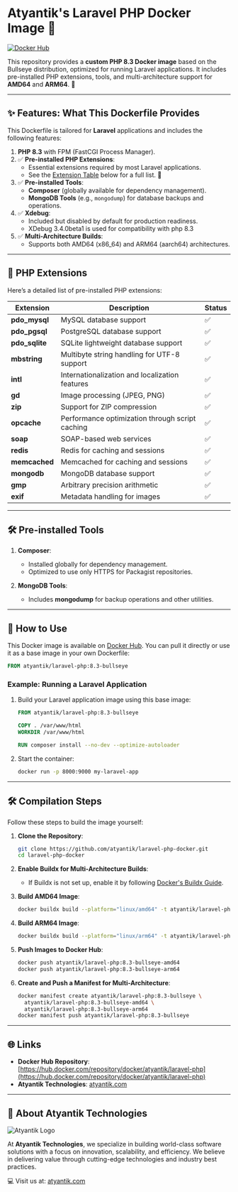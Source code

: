# Atyantik's Laravel PHP Docker Image 🌟

[![Docker Hub](https://img.shields.io/badge/Docker-Hub-blue)](https://hub.docker.com/repository/docker/atyantik/laravel-php)

This repository provides a **custom PHP 8.3 Docker image** based on the Bullseye distribution, optimized for running Laravel applications. It includes pre-installed PHP extensions, tools, and multi-architecture support for **AMD64** and **ARM64**. 🚀

---

## ✨ Features: What This Dockerfile Provides

This Dockerfile is tailored for **Laravel** applications and includes the following features:

1. **PHP 8.3** with FPM (FastCGI Process Manager).
2. ✅ **Pre-installed PHP Extensions**:
   - Essential extensions required by most Laravel applications.
   - See the [Extension Table](#php-extensions) below for a full list. 🧩
3. ✅ **Pre-installed Tools**:
   - **Composer** (globally available for dependency management).
   - **MongoDB Tools** (e.g., `mongodump`) for database backups and operations.
4. ✅ **Xdebug**:
   - Included but disabled by default for production readiness.
   - XDebug 3.4.0beta1 is used for compatibility with php 8.3
5. ✅ **Multi-Architecture Builds**:
   - Supports both AMD64 (x86_64) and ARM64 (aarch64) architectures.

---

## 🧩 PHP Extensions

Here’s a detailed list of pre-installed PHP extensions:

| Extension            | Description                                           | Status |
|----------------------|-------------------------------------------------------|--------|
| **pdo_mysql**        | MySQL database support                                | ✅      |
| **pdo_pgsql**        | PostgreSQL database support                           | ✅      |
| **pdo_sqlite**       | SQLite lightweight database support                   | ✅      |
| **mbstring**         | Multibyte string handling for UTF-8 support           | ✅      |
| **intl**             | Internationalization and localization features        | ✅      |
| **gd**               | Image processing (JPEG, PNG)                          | ✅      |
| **zip**              | Support for ZIP compression                           | ✅      |
| **opcache**          | Performance optimization through script caching       | ✅      |
| **soap**             | SOAP-based web services                               | ✅      |
| **redis**            | Redis for caching and sessions                        | ✅      |
| **memcached**        | Memcached for caching and sessions                    | ✅      |
| **mongodb**          | MongoDB database support                              | ✅      |
| **gmp**              | Arbitrary precision arithmetic                        | ✅      |
| **exif**             | Metadata handling for images                          | ✅      |

---

## 🛠 Pre-installed Tools

1. **Composer**:
   - Installed globally for dependency management.
   - Optimized to use only HTTPS for Packagist repositories.

2. **MongoDB Tools**:
   - Includes **mongodump** for backup operations and other utilities.

---

## 🚀 How to Use

This Docker image is available on [Docker Hub](https://hub.docker.com/repository/docker/atyantik/laravel-php). You can pull it directly or use it as a base image in your own Dockerfile:

```dockerfile
FROM atyantik/laravel-php:8.3-bullseye
```

### Example: Running a Laravel Application

1. Build your Laravel application image using this base image:
   ```dockerfile
   FROM atyantik/laravel-php:8.3-bullseye

   COPY . /var/www/html
   WORKDIR /var/www/html

   RUN composer install --no-dev --optimize-autoloader
   ```
2. Start the container:
   ```bash
   docker run -p 8000:9000 my-laravel-app
   ```

---

## 🛠 Compilation Steps

Follow these steps to build the image yourself:

1. **Clone the Repository**:
   ```bash
   git clone https://github.com/atyantik/laravel-php-docker.git
   cd laravel-php-docker
   ```

2. **Enable Buildx for Multi-Architecture Builds**:
   - If Buildx is not set up, enable it by following [Docker's Buildx Guide](https://docs.docker.com/buildx/working-with-buildx/).

3. **Build AMD64 Image**:
   ```bash
   docker buildx build --platform="linux/amd64" -t atyantik/laravel-php:8.3-bullseye-amd64 .
   ```

4. **Build ARM64 Image**:
   ```bash
   docker buildx build --platform="linux/arm64" -t atyantik/laravel-php:8.3-bullseye-arm64 .
   ```

5. **Push Images to Docker Hub**:
   ```bash
   docker push atyantik/laravel-php:8.3-bullseye-amd64
   docker push atyantik/laravel-php:8.3-bullseye-arm64
   ```

6. **Create and Push a Manifest for Multi-Architecture**:
   ```bash
   docker manifest create atyantik/laravel-php:8.3-bullseye \
     atyantik/laravel-php:8.3-bullseye-amd64 \
     atyantik/laravel-php:8.3-bullseye-arm64
   docker manifest push atyantik/laravel-php:8.3-bullseye
   ```

---

## 🌐 Links

- **Docker Hub Repository**: [https://hub.docker.com/repository/docker/atyantik/laravel-php](https://hub.docker.com/repository/docker/atyantik/laravel-php)
- **Atyantik Technologies**: [atyantik.com](https://atyantik.com)

---

## 🤝 About Atyantik Technologies

![Atyantik Logo](https://cdn.atyantik.com/atyantik-logo.png)

At **Atyantik Technologies**, we specialize in building world-class software solutions with a focus on innovation, scalability, and efficiency. We believe in delivering value through cutting-edge technologies and industry best practices.

💻 Visit us at: [atyantik.com](https://atyantik.com)